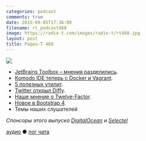 ```yaml
---
categories: podcast
comments: true
date: 2015-09-05T17:36:00
filename: rt_podcast460
image: https://radio-t.com/images/radio-t/rt460.jpg
layout: post
title: Радио-Т 460
---
```


![](https://radio-t.com/images/radio-t/rt460.jpg)

* [JetBrains Toolbox – мнения разделились](http://blog.jetbrains.com/blog/2015/09/03/introducing-jetbrains-toolbox/).
* [Komodo IDE теперь с Docker и Vagrant](http://komodoide.com/blog/komodo-9-2-released-docker-and-vagrant-integration-package-installer-and/).
* [5 полезных утилит](http://zeroturnaround.com/rebellabs/5-command-line-tools-you-should-be-using/).
* [Twitter открыл Diffy](http://venturebeat.com/2015/09/03/twitter-open-sources-diffy-a-tool-for-automatically-spotting-bugs-in-code/).
* [Наше мнение о Twelve-Factor](http://techblog.bozho.net/comments-on-the-twelve-factor-app/).
* [Новое в Bootstrap 4](http://designmodo.com/new-bootstrap-4/).
* Темы наших слушателей

_Спонсоры этого выпуска [DigitalOcean](https://www.digitalocean.com) и [Selectel](https://selectel.ru/services/vpc/)_

[аудио](http://cdn.radio-t.com/rt_podcast460.mp3) ● [лог чата](http://chat.radio-t.com/logs/radio-t-460.html)
<audio src="http://cdn.radio-t.com/rt_podcast460.mp3" preload="none"></audio>
